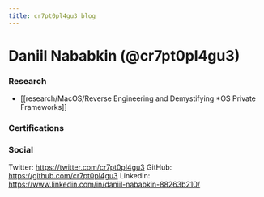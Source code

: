 ```yaml
---
title: cr7pt0pl4gu3 blog
---
```


# Daniil Nababkin (@cr7pt0pl4gu3)
### Research
- [[research/MacOS/Reverse Engineering and Demystifying *OS Private Frameworks]]
### Certifications

### Social
Twitter: https://twitter.com/cr7pt0pl4gu3
GitHub: https://github.com/cr7pt0pl4gu3
LinkedIn: https://www.linkedin.com/in/daniil-nababkin-88263b210/
